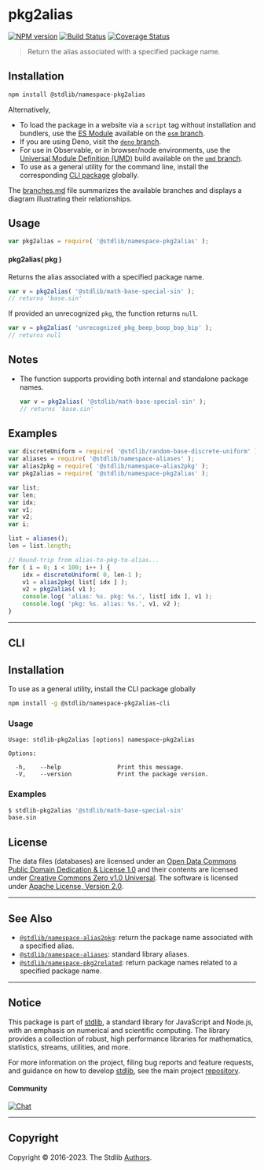 <!--

@license Apache-2.0

Copyright (c) 2019 The Stdlib Authors.

Licensed under the Apache License, Version 2.0 (the "License");
you may not use this file except in compliance with the License.
You may obtain a copy of the License at

   http://www.apache.org/licenses/LICENSE-2.0

Unless required by applicable law or agreed to in writing, software
distributed under the License is distributed on an "AS IS" BASIS,
WITHOUT WARRANTIES OR CONDITIONS OF ANY KIND, either express or implied.
See the License for the specific language governing permissions and
limitations under the License.

-->

# pkg2alias

[![NPM version][npm-image]][npm-url] [![Build Status][test-image]][test-url] [![Coverage Status][coverage-image]][coverage-url] <!-- [![dependencies][dependencies-image]][dependencies-url] -->

> Return the alias associated with a specified package name.

<!-- Section to include introductory text. Make sure to keep an empty line after the intro `section` element and another before the `/section` close. -->

<section class="intro">

</section>

<!-- /.intro -->

<!-- Package usage documentation. -->

<section class="installation">

## Installation

```bash
npm install @stdlib/namespace-pkg2alias
```

Alternatively,

-   To load the package in a website via a `script` tag without installation and bundlers, use the [ES Module][es-module] available on the [`esm` branch][esm-url].
-   If you are using Deno, visit the [`deno` branch][deno-url].
-   For use in Observable, or in browser/node environments, use the [Universal Module Definition (UMD)][umd] build available on the [`umd` branch][umd-url].
-   To use as a general utility for the command line, install the corresponding [CLI package][cli-section] globally.

The [branches.md][branches-url] file summarizes the available branches and displays a diagram illustrating their relationships.

</section>

<section class="usage">

## Usage

```javascript
var pkg2alias = require( '@stdlib/namespace-pkg2alias' );
```

#### pkg2alias( pkg )

Returns the alias associated with a specified package name.

```javascript
var v = pkg2alias( '@stdlib/math-base-special-sin' );
// returns 'base.sin'
```

If provided an unrecognized `pkg`, the function returns `null`.

```javascript
var v = pkg2alias( 'unrecognized_pkg_beep_boop_bop_bip' );
// returns null
```

</section>

<!-- /.usage -->

<!-- Package usage notes. Make sure to keep an empty line after the `section` element and another before the `/section` close. -->

<section class="notes">

## Notes

-   The function supports providing both internal and standalone package names.

    ```javascript
    var v = pkg2alias( '@stdlib/math-base-special-sin' );
    // returns 'base.sin'
    ```

</section>

<!-- /.notes -->

<!-- Package usage examples. -->

<section class="examples">

## Examples

<!-- TODO: better example -->

<!-- eslint no-undef: "error" -->

```javascript
var discreteUniform = require( '@stdlib/random-base-discrete-uniform' );
var aliases = require( '@stdlib/namespace-aliases' );
var alias2pkg = require( '@stdlib/namespace-alias2pkg' );
var pkg2alias = require( '@stdlib/namespace-pkg2alias' );

var list;
var len;
var idx;
var v1;
var v2;
var i;

list = aliases();
len = list.length;

// Round-trip from alias-to-pkg-to-alias...
for ( i = 0; i < 100; i++ ) {
    idx = discreteUniform( 0, len-1 );
    v1 = alias2pkg( list[ idx ] );
    v2 = pkg2alias( v1 );
    console.log( 'alias: %s. pkg: %s.', list[ idx ], v1 );
    console.log( 'pkg: %s. alias: %s.', v1, v2 );
}
```

</section>

<!-- /.examples -->

<!-- Section for describing a command-line interface. -->

* * *

<section class="cli">

## CLI

<section class="installation">

## Installation

To use as a general utility, install the CLI package globally

```bash
npm install -g @stdlib/namespace-pkg2alias-cli
```

</section>
<!-- CLI usage documentation. -->


<section class="usage">

### Usage

```text
Usage: stdlib-pkg2alias [options] namespace-pkg2alias

Options:

  -h,    --help                Print this message.
  -V,    --version             Print the package version.
```

</section>

<!-- /.usage -->

<!-- CLI usage notes. Make sure to keep an empty line after the `section` element and another before the `/section` close. -->

<section class="notes">

</section>

<!-- /.notes -->

<!-- CLI usage examples. -->

<section class="examples">

### Examples

```bash
$ stdlib-pkg2alias '@stdlib/math-base-special-sin'
base.sin
```

</section>

<!-- /.examples -->

</section>

<!-- /.cli -->

<!-- Section to include cited references. If references are included, add a horizontal rule *before* the section. Make sure to keep an empty line after the `section` element and another before the `/section` close. -->

<section class="references">

</section>

<!-- /.references -->

<!-- <license> -->

## License

The data files (databases) are licensed under an [Open Data Commons Public Domain Dedication & License 1.0][pddl-1.0] and their contents are licensed under [Creative Commons Zero v1.0 Universal][cc0]. The software is licensed under [Apache License, Version 2.0][apache-license].

<!-- </license> -->

<!-- Section for related `stdlib` packages. Do not manually edit this section, as it is automatically populated. -->

<section class="related">

* * *

## See Also

-   <span class="package-name">[`@stdlib/namespace-alias2pkg`][@stdlib/namespace/alias2pkg]</span><span class="delimiter">: </span><span class="description">return the package name associated with a specified alias.</span>
-   <span class="package-name">[`@stdlib/namespace-aliases`][@stdlib/namespace/aliases]</span><span class="delimiter">: </span><span class="description">standard library aliases.</span>
-   <span class="package-name">[`@stdlib/namespace-pkg2related`][@stdlib/namespace/pkg2related]</span><span class="delimiter">: </span><span class="description">return package names related to a specified package name.</span>

</section>

<!-- /.related -->

<!-- Section for all links. Make sure to keep an empty line after the `section` element and another before the `/section` close. -->


<section class="main-repo" >

* * *

## Notice

This package is part of [stdlib][stdlib], a standard library for JavaScript and Node.js, with an emphasis on numerical and scientific computing. The library provides a collection of robust, high performance libraries for mathematics, statistics, streams, utilities, and more.

For more information on the project, filing bug reports and feature requests, and guidance on how to develop [stdlib][stdlib], see the main project [repository][stdlib].

#### Community

[![Chat][chat-image]][chat-url]

---

## Copyright

Copyright &copy; 2016-2023. The Stdlib [Authors][stdlib-authors].

</section>

<!-- /.stdlib -->

<!-- Section for all links. Make sure to keep an empty line after the `section` element and another before the `/section` close. -->

<section class="links">

[npm-image]: http://img.shields.io/npm/v/@stdlib/namespace-pkg2alias.svg
[npm-url]: https://npmjs.org/package/@stdlib/namespace-pkg2alias

[test-image]: https://github.com/stdlib-js/namespace-pkg2alias/actions/workflows/test.yml/badge.svg?branch=main
[test-url]: https://github.com/stdlib-js/namespace-pkg2alias/actions/workflows/test.yml?query=branch:main

[coverage-image]: https://img.shields.io/codecov/c/github/stdlib-js/namespace-pkg2alias/main.svg
[coverage-url]: https://codecov.io/github/stdlib-js/namespace-pkg2alias?branch=main

<!--

[dependencies-image]: https://img.shields.io/david/stdlib-js/namespace-pkg2alias.svg
[dependencies-url]: https://david-dm.org/stdlib-js/namespace-pkg2alias/main

-->

[chat-image]: https://img.shields.io/gitter/room/stdlib-js/stdlib.svg
[chat-url]: https://app.gitter.im/#/room/#stdlib-js_stdlib:gitter.im

[stdlib]: https://github.com/stdlib-js/stdlib

[stdlib-authors]: https://github.com/stdlib-js/stdlib/graphs/contributors

[cli-section]: https://github.com/stdlib-js/namespace-pkg2alias#cli
[cli-url]: https://github.com/stdlib-js/namespace-pkg2alias/tree/cli
[@stdlib/namespace-pkg2alias]: https://github.com/stdlib-js/namespace-pkg2alias/tree/main

[umd]: https://github.com/umdjs/umd
[es-module]: https://developer.mozilla.org/en-US/docs/Web/JavaScript/Guide/Modules

[deno-url]: https://github.com/stdlib-js/namespace-pkg2alias/tree/deno
[umd-url]: https://github.com/stdlib-js/namespace-pkg2alias/tree/umd
[esm-url]: https://github.com/stdlib-js/namespace-pkg2alias/tree/esm
[branches-url]: https://github.com/stdlib-js/namespace-pkg2alias/blob/main/branches.md

[pddl-1.0]: http://opendatacommons.org/licenses/pddl/1.0/

[cc0]: https://creativecommons.org/publicdomain/zero/1.0

[apache-license]: https://www.apache.org/licenses/LICENSE-2.0

<!-- <related-links> -->

[@stdlib/namespace/alias2pkg]: https://github.com/stdlib-js/namespace-alias2pkg

[@stdlib/namespace/aliases]: https://github.com/stdlib-js/namespace-aliases

[@stdlib/namespace/pkg2related]: https://github.com/stdlib-js/namespace-pkg2related

<!-- </related-links> -->

</section>

<!-- /.links -->
